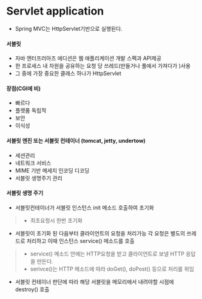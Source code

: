 # Servlet application
- Spring MVC는 HttpServlet기반으로 실행된다.
#### 서블릿
- 자바 엔터프러아즈 에디션은 웹 애플리케이션 개발 스펙과 API제공
- 한 프로세스 내 자원을 공유하는 요청 당 쓰레드(만들거나 풀에서 가져다가 )사용
- 그 중에 가장 중요한 클래스 하나가 HttpServlet

#### 장점(CGI에 비)
- 빠르다
- 플랫폼 독립적
- 보안 
- 이식성

#### 서블릿 엔진 또는 서블릿 컨테이너 (tomcat, jetty, undertow)
- 세션관리
- 네트워크 서비스
- MIME 기반 메세지 인코딩 디코딩
- 서블릿 생명주기 관리

#### 서블릿 생명 주기
- 서블릿컨테이너가 서블릿 인스턴스 init 메소드 호출하여 초기화
> - 최초요청시 한번 초기화
- 서블릿이 초기화 된 다음부터 클라이언트의 요청을 처리가능 각 요청은 별도의 쓰레드로 처리하고 이때 인스턴스 service() 메소드를 호출
>- service() 메소드 안에는 HTTP요청을 받고 클라이언트로 보낼 HTTP 응답을 만든다.
>- serivce()는 HTTP 메소드에 따라 doGet(), doPost() 등으로 처리를 위임
- 서블릿 컨테이너 판단에 따라 해당 서블릿을 메모리에서 내려야할 시점에 destroy() 호출
